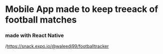 
# Mobile App made to keep treeack of football matches
### made with React Native
/https://snack.expo.io/@waleedj99/footballtracker
